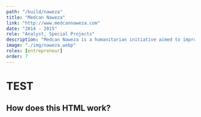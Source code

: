 ```yaml
---
path: "/build/naweza"
title: "Medcan Naweza"
link: "http://www.medcannaweza.com"
date: "2014 - 2015"
role: "Analyst, Special Projects"
description: "Medcan Naweza is a humanitarian initiative aimed to improve access to healthcare in rural Kenyan clinics. I was part of the business / operations team, focusing on design research, optometry, and technology-based solutions."
image: "./img/naweza.webp"
roles: [entrepreneur]
order: 7
---
```


# TEST

## How does this HTML work?
